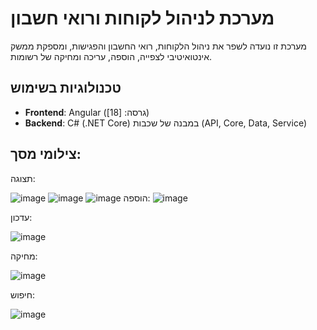 # מערכת לניהול לקוחות ורואי חשבון

מערכת זו נועדה לשפר את ניהול הלקוחות, רואי החשבון והפגישות, ומספקת ממשק אינטואיטיבי לצפייה, הוספה, עריכה ומחיקה של רשומות.

## טכנולוגיות בשימוש
- **Frontend**: Angular (גרסה: [18])
- **Backend**: C# (.NET Core) במבנה של שכבות (API, Core, Data, Service)
## צילומי מסך:
תצוגה:

![image](https://github.com/user-attachments/assets/003ac3bf-33fc-48a0-bfe3-1e2bd206b99d)
![image](https://github.com/user-attachments/assets/4608433b-3b35-48c3-b887-3efcddba5b3d)
![image](https://github.com/user-attachments/assets/b1ee1dcf-86e1-4bb3-a5bd-0622db3eb7aa)
הוספה:
![image](https://github.com/user-attachments/assets/2ebc2822-ab96-4d92-89a3-00b1d128161a)

עדכון:

![image](https://github.com/user-attachments/assets/51ca1b7e-89d8-4df7-9307-bcccec0e08f1)



מחיקה:

![image](https://github.com/user-attachments/assets/0c6b2fa9-ff05-41d0-a7d2-a36c3ee3874b)

חיפוש:


![image](https://github.com/user-attachments/assets/e188700e-ac54-4917-96fe-a61b23d33592)







